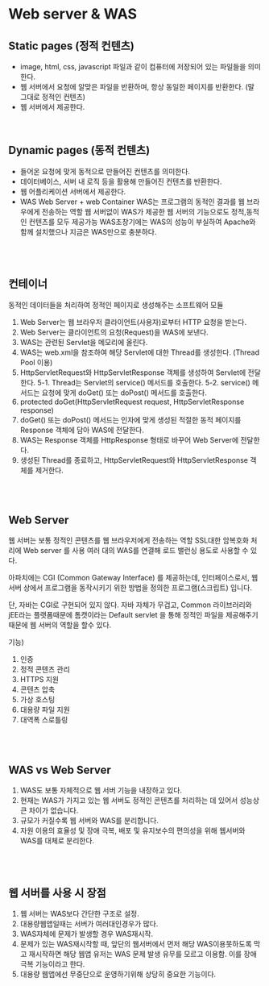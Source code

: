 # Web server & WAS

## Static pages (정적 컨텐츠)

- image, html, css, javascript 파일과 같이 컴퓨터에 저장되어 있는 파일들을 의미한다.
- 웹 서버에서 요청에 알맞은 파일을 반환하며, 항상 동일한 페이지를 반환한다. (말 그대로 정적인 컨텐츠)
- 웹 서버에서 제공한다.

<br>

## Dynamic pages (동적 컨텐츠)

- 들어온 요청에 맞게 동적으로 만들어진 컨텐츠를 의미한다.
- 데이터베이스, 서버 내 로직 등을 활용해 만들어진 컨텐츠를 반환한다.
- 웹 어플리케이션 서버에서 제공한다.
- WAS
Web Server + web Container
WAS는 프로그램의 동적인 결과를 웹 브라우에게 전송하는 역할
웹 서버없이 WAS가 제공한 웹 서버의 기능으로도 정적,동적인 컨텐츠를 모두 제공가능
WAS초창기에는 WAS의 성능이 부실하여 Apache와 함께 설치했으나 지금은 WAS만으로 충분하다.

<br><br>

## 컨테이너

동적인 데이터들을 처리하여 정적인 페이지로 생성해주는 소프트웨어 모듈

1. Web Server는 웹 브라우저 클라이언트(사용자)로부터 HTTP 요청을 받는다.
2. Web Server는 클라이언트의 요청(Request)을 WAS에 보낸다.
3. WAS는 관련된 Servlet을 메모리에 올린다.
4. WAS는 web.xml을 참조하여 해당 Servlet에 대한 Thread를 생성한다. (Thread Pool 이용)
5. HttpServletRequest와 HttpServletResponse 객체를 생성하여 Servlet에 전달한다.
5-1. Thread는 Servlet의 service() 메서드를 호출한다.
5-2. service() 메서드는 요청에 맞게 doGet() 또는 doPost() 메서드를 호출한다.
6. protected doGet(HttpServletRequest request, HttpServletResponse response)
7. doGet() 또는 doPost() 메서드는 인자에 맞게 생성된 적절한 동적 페이지를 Response 객체에 담아 WAS에 전달한다.
8. WAS는 Response 객체를 HttpResponse 형태로 바꾸어 Web Server에 전달한다.
9. 생성된 Thread를 종료하고, HttpServletRequest와 HttpServletResponse 객체를 제거한다.

<br><br>

## Web Server

웹 서버는 보통 정적인 콘텐츠를 웹 브라우저에게 전송하는 역할
SSL대한 암복호화 처리에 Web server 를 사용
여러 대의 WAS를 연결해 로드 밸런싱 용도로 사용할 수 있다.

아파치에는 CGI (Common Gateway Interface) 를 제공하는데, 인터페이스로서, 웹 서버 상에서 프로그램을 동작시키기 위한 방법을 정의한 프로그램(스크립트) 입니다.

단, 자바는 CGI로 구현되어 있지 않다.
자바 자체가 무겁고, Common 라이브러리와 jEE라는 플랫폼때문에 톰캣이라는 Default servlet 을 통해 정적인 파일을 제공해주기 때문에 웹 서버의 역할을 할수 있다.

기능)

1. 인증
2. 정적 콘텐츠 관리
3. HTTPS 지원
4. 콘텐츠 압축
5. 가상 호스팅
6. 대용량 파일 지원
7. 대역폭 스로틀링

<br><br>

## WAS vs Web Server

1. WAS도 보통 자체적으로 웹 서버 기능을 내장하고 있다.
2. 현재는 WAS가 가지고 있는 웹 서버도 정적인 콘텐츠를 처리하는 데 있어서 성능상 큰 차이가 없습니다.
3. 규모가 커질수록 웹 서버와 WAS를 분리합니다.
4. 자원 이용의 효율성 및 장애 극복, 배포 및 유지보수의 편의성을 위해 웹서버와 WAS를 대체로 분리한다.

<br><br>

## 웹 서버를 사용 시 장점

1. 웹 서버는 WAS보다 간단한 구조로 설정.
2. 대용량웹앱일때는 서버가 여러대인경우가 많다.
3. WAS자체에 문제가 발생할 경우 WAS재시작.
4. 문제가 있는 WAS재시작할 때, 앞단의 웹서버에서 먼저 해당 WAS이용못하도록 막고 재시작하면 해당 웹앱 유저는 WAS 문제 발생 유무를 모르고 이용함. 이를 장애 극복 기능이라고 한다.
5. 대용량 웹앱에선 무중단으로 운영하기위해 상당히 중요한 기능이다.